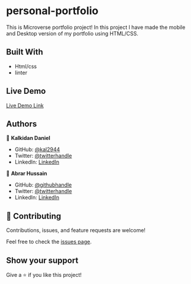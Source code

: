 # personal-portfolio
This is  Microverse portfolio project! In this project I have made the mobile and Desktop version of my portfolio using HTML/CSS.



## Built With

- Html/css
- linter

## Live Demo

[Live Demo Link](https://kal2944.github.io/mobile-version-skeleton/)



## Authors

👤 **Kalkidan Daniel**

- GitHub: [@kal2944](https://github.com/kal2944)
- Twitter: [@twitterhandle](https://twitter.com/Kalkida01088197)
- LinkedIn: [LinkedIn](https://www.linkedin.com/in/kalkidan-daniel-b2a204238/)



👤 **Abrar Hussain**

- GitHub: [@githubhandle](https://github.com/Abrar052)
- Twitter: [@twitterhandle](https://twitter.com/bc160400820)
- LinkedIn: [LinkedIn](https://www.linkedin.com/in/abrar-hussain-225589238/)


## 🤝 Contributing

Contributions, issues, and feature requests are welcome!

Feel free to check the [issues page](../../issues/).

## Show your support

Give a ⭐️ if you like this project!




